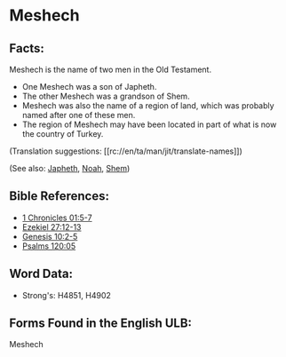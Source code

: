 # Meshech

## Facts:

Meshech is the name of two men in the Old Testament.

* One Meshech was a son of Japheth.
* The other Meshech was a grandson of Shem.
* Meshech was also the name of a region of land, which was probably named after one of these men.
* The region of Meshech may have been located in part of what is now the country of Turkey.

(Translation suggestions: [[rc://en/ta/man/jit/translate-names]])

(See also: [Japheth](../names/japheth.md), [Noah](../names/noah.md), [Shem](../names/shem.md))

## Bible References:

* [1 Chronicles 01:5-7](rc://en/tn/help/1ch/01/05)
* [Ezekiel 27:12-13](rc://en/tn/help/ezk/27/12)
* [Genesis 10:2-5](rc://en/tn/help/gen/10/02)
* [Psalms 120:05](rc://en/tn/help/psa/120/005)

## Word Data:

* Strong's: H4851, H4902

## Forms Found in the English ULB:

Meshech
